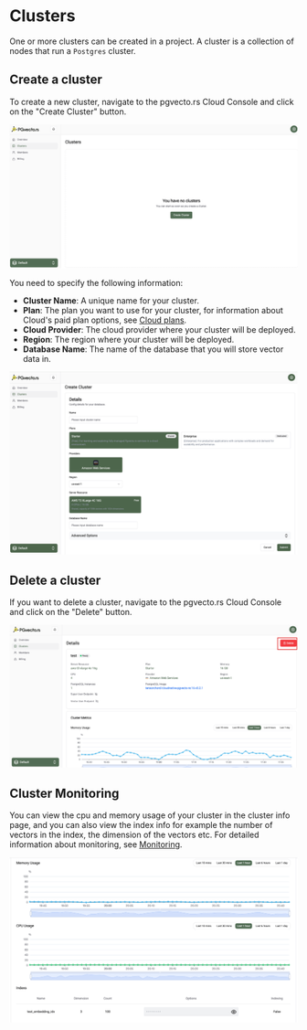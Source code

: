 # Clusters

One or more clusters can be created in a project. A cluster is a collection of nodes that run a `Postgres` cluster.

## Create a cluster

To create a new cluster, navigate to the pgvecto.rs Cloud Console and click on the "Create Cluster" button.

![](../images/after_login_in.png)

You need to specify the following information:
- **Cluster Name**: A unique name for your cluster.
- **Plan**: The plan you want to use for your cluster, for information about Cloud's paid plan options, see [Cloud plans](../pricing/price-plan).
- **Cloud Provider**: The cloud provider where your cluster will be deployed.
- **Region**: The region where your cluster will be deployed.
- **Database Name**: The name of the database that you will store vector data in. 

![](../images/create_cluster.png)

## Delete a cluster

If you want to delete a cluster, navigate to the pgvecto.rs Cloud Console and click on the "Delete" button.

![](../images/delete_cluster.png)

## Cluster Monitoring

You can view the cpu and memory usage of your cluster in the cluster info page, and you can also view the index info for example the number of vectors in the index, the dimension of the vectors etc. For detailed information about monitoring, see [Monitoring](../monitoring/monitoring.md).

![](../images/monitoring.png)